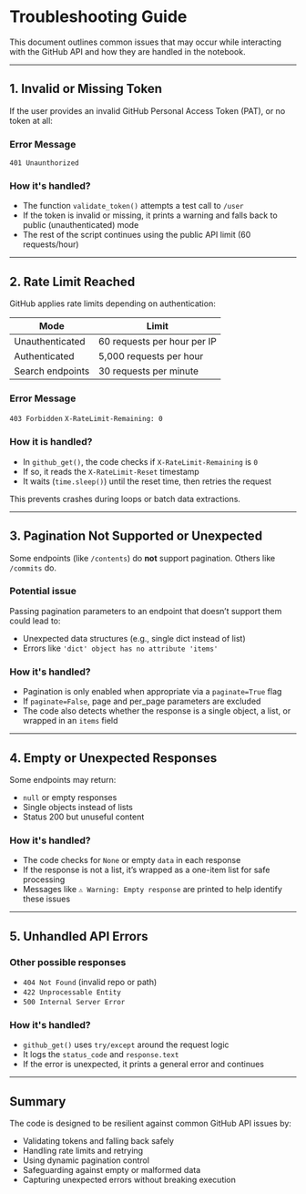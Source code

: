 # Troubleshooting Guide

This document outlines common issues that may occur while interacting with the GitHub API and how they are handled in the notebook.

---

## 1. Invalid or Missing Token

If the user provides an invalid GitHub Personal Access Token (PAT), or no token at all:

### Error Message

 `401 Unaunthorized`

### How it's handled?

- The function `validate_token()` attempts a test call to `/user`
- If the token is invalid or missing, it prints a warning and falls back to public (unauthenticated) mode
- The rest of the script continues using the public API limit (60 requests/hour)

---

## 2. Rate Limit Reached

GitHub applies rate limits depending on authentication:

| Mode              | Limit                         |
|-------------------|-------------------------------|
| Unauthenticated   | 60 requests per hour per IP   |
| Authenticated     | 5,000 requests per hour       |
| Search endpoints  | 30 requests per minute        |

### Error Message

`403 Forbidden`
`X-RateLimit-Remaining: 0`

### How it is handled?

- In `github_get()`, the code checks if `X-RateLimit-Remaining` is `0`
- If so, it reads the `X-RateLimit-Reset` timestamp
- It waits (`time.sleep()`) until the reset time, then retries the request

This prevents crashes during loops or batch data extractions.

---

## 3. Pagination Not Supported or Unexpected

Some endpoints (like `/contents`) do **not** support pagination. Others like `/commits` do.

### Potential issue

Passing pagination parameters to an endpoint that doesn’t support them could lead to:

- Unexpected data structures (e.g., single dict instead of list)
- Errors like `'dict' object has no attribute 'items'`

### How it's handled?

- Pagination is only enabled when appropriate via a `paginate=True` flag
- If `paginate=False`, page and per_page parameters are excluded
- The code also detects whether the response is a single object, a list, or wrapped in an `items` field

---

## 4. Empty or Unexpected Responses

Some endpoints may return:

- `null` or empty responses
- Single objects instead of lists
- Status 200 but unuseful content

### How it's handled?

- The code checks for `None` or empty `data` in each response
- If the response is not a list, it’s wrapped as a one-item list for safe processing
- Messages like `⚠️ Warning: Empty response` are printed to help identify these issues

---

## 5. Unhandled API Errors

### Other possible responses

- `404 Not Found` (invalid repo or path)
- `422 Unprocessable Entity`
- `500 Internal Server Error`

### How it's handled?

- `github_get()` uses `try/except` around the request logic
- It logs the `status_code` and `response.text`
- If the error is unexpected, it prints a general error and continues

---

## Summary

The code is designed to be resilient against common GitHub API issues by:

- Validating tokens and falling back safely
- Handling rate limits and retrying
- Using dynamic pagination control
- Safeguarding against empty or malformed data
- Capturing unexpected errors without breaking execution
